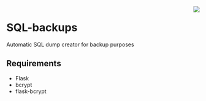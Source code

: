 <img align="right" display="flex" src="https://sonarcloud.io/api/project_badges/quality_gate?project=Toomas633_SQL-backups">

# SQL-backups

Automatic SQL dump creator for backup purposes


## Requirements

* Flask
* bcrypt
* flask-bcrypt

